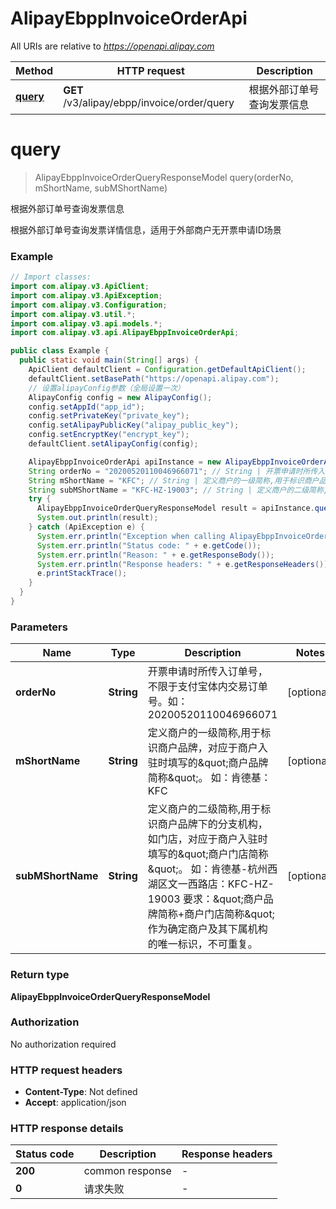 # AlipayEbppInvoiceOrderApi

All URIs are relative to *https://openapi.alipay.com*

| Method | HTTP request | Description |
|------------- | ------------- | -------------|
| [**query**](AlipayEbppInvoiceOrderApi.md#query) | **GET** /v3/alipay/ebpp/invoice/order/query | 根据外部订单号查询发票信息 |


<a name="query"></a>
# **query**
> AlipayEbppInvoiceOrderQueryResponseModel query(orderNo, mShortName, subMShortName)

根据外部订单号查询发票信息

根据外部订单号查询发票详情信息，适用于外部商户无开票申请ID场景

### Example
```java
// Import classes:
import com.alipay.v3.ApiClient;
import com.alipay.v3.ApiException;
import com.alipay.v3.Configuration;
import com.alipay.v3.util.*;
import com.alipay.v3.api.models.*;
import com.alipay.v3.api.AlipayEbppInvoiceOrderApi;

public class Example {
  public static void main(String[] args) {
    ApiClient defaultClient = Configuration.getDefaultApiClient();
    defaultClient.setBasePath("https://openapi.alipay.com");
    // 设置alipayConfig参数（全局设置一次）
    AlipayConfig config = new AlipayConfig();
    config.setAppId("app_id");
    config.setPrivateKey("private_key");
    config.setAlipayPublicKey("alipay_public_key");
    config.setEncryptKey("encrypt_key");
    defaultClient.setAlipayConfig(config);

    AlipayEbppInvoiceOrderApi apiInstance = new AlipayEbppInvoiceOrderApi(defaultClient);
    String orderNo = "20200520110046966071"; // String | 开票申请时所传入订单号，不限于支付宝体内交易订单号。如：20200520110046966071
    String mShortName = "KFC"; // String | 定义商户的一级简称,用于标识商户品牌，对应于商户入驻时填写的\"商户品牌简称\"。 如：肯德基：KFC
    String subMShortName = "KFC-HZ-19003"; // String | 定义商户的二级简称,用于标识商户品牌下的分支机构，如门店，对应于商户入驻时填写的\"商户门店简称\"。 如：肯德基-杭州西湖区文一西路店：KFC-HZ-19003 要求：\"商户品牌简称+商户门店简称\"作为确定商户及其下属机构的唯一标识，不可重复。
    try {
      AlipayEbppInvoiceOrderQueryResponseModel result = apiInstance.query(orderNo, mShortName, subMShortName);
      System.out.println(result);
    } catch (ApiException e) {
      System.err.println("Exception when calling AlipayEbppInvoiceOrderApi#query");
      System.err.println("Status code: " + e.getCode());
      System.err.println("Reason: " + e.getResponseBody());
      System.err.println("Response headers: " + e.getResponseHeaders());
      e.printStackTrace();
    }
  }
}
```

### Parameters

| Name | Type | Description  | Notes |
|------------- | ------------- | ------------- | -------------|
| **orderNo** | **String**| 开票申请时所传入订单号，不限于支付宝体内交易订单号。如：20200520110046966071 | [optional] |
| **mShortName** | **String**| 定义商户的一级简称,用于标识商户品牌，对应于商户入驻时填写的\&quot;商户品牌简称\&quot;。 如：肯德基：KFC | [optional] |
| **subMShortName** | **String**| 定义商户的二级简称,用于标识商户品牌下的分支机构，如门店，对应于商户入驻时填写的\&quot;商户门店简称\&quot;。 如：肯德基-杭州西湖区文一西路店：KFC-HZ-19003 要求：\&quot;商户品牌简称+商户门店简称\&quot;作为确定商户及其下属机构的唯一标识，不可重复。 | [optional] |

### Return type

**AlipayEbppInvoiceOrderQueryResponseModel**

### Authorization

No authorization required

### HTTP request headers

 - **Content-Type**: Not defined
 - **Accept**: application/json

### HTTP response details
| Status code | Description | Response headers |
|-------------|-------------|------------------|
| **200** | common response |  -  |
| **0** | 请求失败 |  -  |

